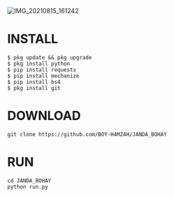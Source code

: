 ![IMG_20210815_161242](https://user-images.githubusercontent.com/88397313/129475657-5bac3213-aa3a-45b4-955b-d3483f14f791.jpg)

# INSTALL
```
$ pkg update && pkg upgrade
$ pkg install python
$ pip install requests
$ pip install mechanize
$ pip install bs4
$ pkg install git
```
# DOWNLOAD
```
git clone https://github.com/BOY-H4MZ4H/JANDA_BOHAY
```
# RUN
```
cd JANDA_BOHAY
python run.py
```
